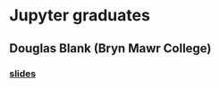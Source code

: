 # Jupyter graduates

## Douglas Blank (Bryn Mawr College)

### [slides](https://docs.google.com/presentation/d/1OFVQFXUZG2a9P4D68z4yuThksw3PQSYLbNzV8iSn-60/edit#slide=id.p1)
